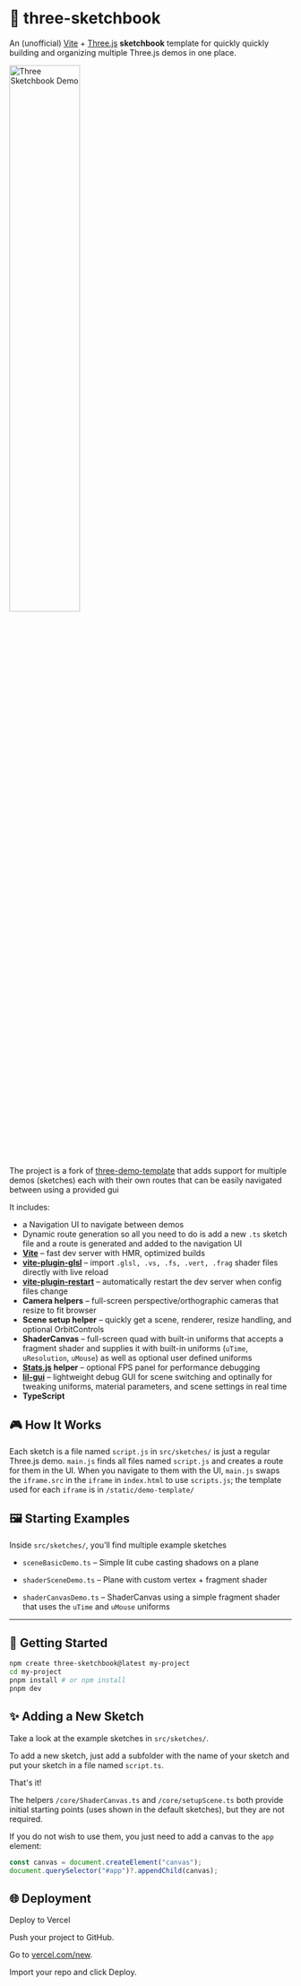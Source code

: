 # 📓️ three-sketchbook

An (unofficial) [Vite](https://vitejs.dev/) + [Three.js](https://threejs.org/)
**sketchbook** template for quickly quickly building and organizing multiple Three.js demos in one place.

<img src="./media/three-sketchbook-demo.gif" alt="Three Sketchbook Demo" width="50%" />

The project is a fork of [three-demo-template](https://github.com/sbobyn/three-demo-template)
that adds support for multiple demos (sketches) each with their own routes
that can be easily navigated between using a provided gui

It includes:

- a Navigation UI to navigate between demos
- Dynamic route generation so all you need to do is add a new `.ts` sketch file and a route is generated and added to the navigation UI
- **[Vite](https://vitejs.dev/)** – fast dev server with HMR, optimized builds
- **[vite-plugin-glsl](https://www.npmjs.com/package/vite-plugin-glsl)** – import `.glsl, .vs, .fs, .vert, .frag` shader files directly with live reload
- **[vite-plugin-restart](https://www.npmjs.com/package/vite-plugin-restart)** – automatically restart the dev server when config files change
- **Camera helpers** – full-screen perspective/orthographic cameras that resize to fit browser
- **Scene setup helper** – quickly get a scene, renderer, resize handling, and optional OrbitControls
- **ShaderCanvas** – full-screen quad with built-in uniforms that accepts a fragment shader and supplies it with built-in uniforms (`uTime`, `uResolution`, `uMouse`) as well as optional user defined uniforms
- **[Stats.js](https://github.com/mrdoob/stats.js) helper** – optional FPS panel for performance debugging
- **[lil-gui](https://github.com/georgealways/lil-gui)** – lightweight debug GUI for scene switching and optinally for tweaking uniforms, material parameters, and scene settings in real time
- **TypeScript**

## 🎮 How It Works

Each sketch is a file named `script.js` in `src/sketches/` is just a regular Three.js demo. `main.js` finds all files named `script.js` and creates a route for them in the UI. When you navigate to them with the UI, `main.js` swaps the `iframe.src` in the `iframe` in `index.html` to use `scripts.js`; the template used for each `iframe` is in `/static/demo-template/`

## 🖼 Starting Examples

Inside `src/sketches/`, you’ll find multiple example sketches

- `sceneBasicDemo.ts` – Simple lit cube casting shadows on a plane

- `shaderSceneDemo.ts` – Plane with custom vertex + fragment shader

- `shaderCanvasDemo.ts` – ShaderCanvas using a simple fragment shader that uses the `uTime` and `uMouse` uniforms

---

## 🚀 Getting Started

```bash
npm create three-sketchbook@latest my-project
cd my-project
pnpm install # or npm install
pnpm dev
```

## ✨ Adding a New Sketch

Take a look at the example sketches in `src/sketches/`.

To add a new sketch, just add a subfolder with the name of your sketch and put your sketch in a file named `script.ts`.

That's it!

The helpers `/core/ShaderCanvas.ts` and `/core/setupScene.ts` both provide initial starting points (uses shown in the default sketches), but they are not required.

If you do not wish to use them, you just need to add a canvas to the `app` element:

```javascript
const canvas = document.createElement("canvas");
document.querySelector("#app")?.appendChild(canvas);
```

## 🌐 Deployment

Deploy to Vercel

Push your project to GitHub.

Go to [vercel.com/new](https://vercel.com/new).

Import your repo and click Deploy.
